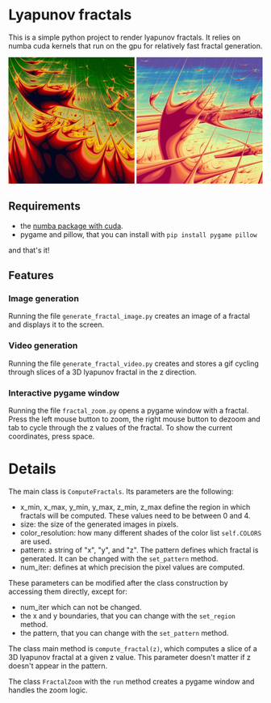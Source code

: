 # Lyapunov fractals
This is a simple python project to render lyapunov fractals. It relies on numba cuda kernels that run on the gpu for relatively fast fractal generation.

![Alt text](./outputs/lyapunov_xxxyyxyyyyyyy.png?raw=true)
![Alt text](./outputs/lyapunov_xyyyxyxyy.png?raw=true)

## Requirements

- the [numba package with cuda](https://numba.pydata.org/numba-doc/latest/cuda/overview.html#requirements).
- pygame and pillow, that you can install with `pip install pygame pillow`

and that's it!

## Features
### Image generation
Running the file `generate_fractal_image.py` creates an image of a fractal and displays it to the screen.
### Video generation
Running the file `generate_fractal_video.py` creates and stores a gif cycling through slices of a 3D lyapunov fractal in the z direction.
### Interactive pygame window
Running the file `fractal_zoom.py` opens a pygame window with a fractal. Press the left mouse button to zoom, the right mouse button to dezoom and tab to cycle through the z values of the fractal. To show the current coordinates, press space.

# Details
The main class is `ComputeFractals`. Its parameters are the following:
- x_min, x_max, y_min, y_max, z_min, z_max define the region in which fractals will be computed. These values need to be between 0 and 4.
- size: the size of the generated images in pixels.
- color_resolution: how many different shades of the color list `self.COLORS` are used.
- pattern: a string of "x", "y", and "z". The pattern defines which fractal is generated. It can be changed with the `set_pattern` method.
- num_iter: defines at which precision the pixel values are computed.

These parameters can be modified after the class construction by accessing them directly, except for:
- num_iter which can not be changed.
- the x and y boundaries, that you can change with the `set_region` method.
- the pattern, that you can change with the `set_pattern` method.

The class main method is `compute_fractal(z)`, which computes
a slice of a 3D lyapunov fractal at a given z value. This parameter doesn't matter if z doesn't appear in the pattern.

The class `FractalZoom` with the `run` method creates a pygame window and handles the zoom logic.